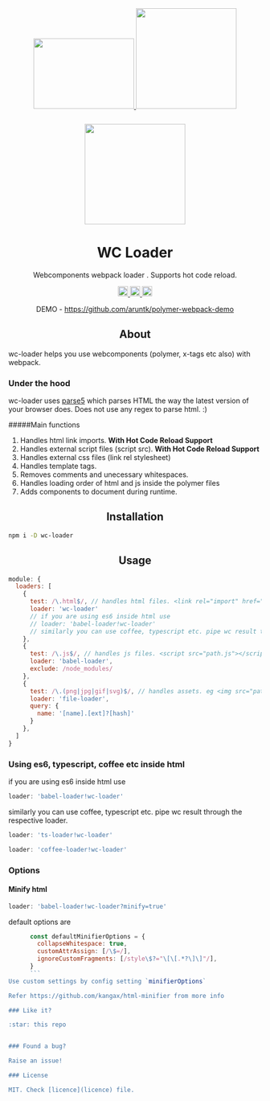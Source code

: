 <div align="center"> 
  <a href="https://www.polymer-project.org">
    <img width="200" height="140" vspace="30"
    src="https://www.polymer-project.org/images/logos/p-logo.png">
  </a>
    <a href="http://webcomponents.org/">
    <img width="200" height="200"
      src="https://raw.githubusercontent.com/webcomponents/webcomponents-icons/master/logo/logo_512x512.png">
  </a>
  <a href="https://github.com/webpack/webpack">
    <img width="200" height="200" vspace="" hspace="25"
      src="https://worldvectorlogo.com/logos/webpack.svg">
  </a>
  <h1>WC Loader</h1>
  <p>Webcomponents webpack loader . Supports hot code reload.<p>
   <a href="https://www.npmjs.com/package/wc-loader">
    <img
      src="https://img.shields.io/npm/v/wc-loader.svg" height="20">
  </a>
     <a href="https://www.npmjs.com/package/wc-loader">
    <img
      src="https://img.shields.io/npm/dt/wc-loader.svg" height="20">
  </a>
     <a href="https://gitter.im/aruntk/polymer?utm_source=badge&utm_medium=badge&utm_campaign=pr-badge&utm_content=badge">
    <img
      src="https://badges.gitter.im/aruntk/polymer.svg" height="20">
  </a>
<p> DEMO - <a href="https://github.com/aruntk/polymer-webpack-demo">https://github.com/aruntk/polymer-webpack-demo</a></p>
</div>


<h2 align="center">About</h2>

wc-loader helps you use webcomponents (polymer, x-tags etc also) with webpack.

### Under the hood

wc-loader uses [parse5](https://github.com/inikulin/parse5) which parses HTML the way the latest version of your browser does. 
Does not use any regex to parse html. :)

#####Main functions

1. Handles html link imports. **With Hot Code Reload Support**
2. Handles external script files (script src). **With Hot Code Reload Support**
3. Handles external css files (link rel stylesheet)
4. Handles template tags.
5. Removes comments and unecessary whitespaces.
5. Handles loading order of html and js inside the polymer files
4. Adds components to document during runtime.

<h2 align="center">Installation</h2>

```sh
npm i -D wc-loader
```

<h2 align="center">Usage</h2>

```js
module: {
  loaders: [
    {
      test: /\.html$/, // handles html files. <link rel="import" href="path.html"> and import 'path.html';
      loader: 'wc-loader' 
      // if you are using es6 inside html use 
      // loader: 'babel-loader!wc-loader'
      // similarly you can use coffee, typescript etc. pipe wc result through the respective loader.
    },
    {
      test: /\.js$/, // handles js files. <script src="path.js"></script> and import 'path';
      loader: 'babel-loader',
      exclude: /node_modules/
    },
    {
      test: /\.(png|jpg|gif|svg)$/, // handles assets. eg <img src="path.png">
      loader: 'file-loader',
      query: {
        name: '[name].[ext]?[hash]'
      }
    },
  ]
}
```
### Using es6, typescript, coffee etc inside html

if you are using es6 inside html use 
```js
loader: 'babel-loader!wc-loader'
```
similarly you can use coffee, typescript etc. pipe wc result through the respective loader.
```js
loader: 'ts-loader!wc-loader'
```
```js
loader: 'coffee-loader!wc-loader'
```
### Options

#### Minify html

```js
loader: 'babel-loader!wc-loader?minify=true'
```

default options are
```js
      const defaultMinifierOptions = {
        collapseWhitespace: true,
        customAttrAssign: [/\$=/],
        ignoreCustomFragments: [/style\$?="\[\[.*?\]\]"/],
      }
      ```
Use custom settings by config setting `minifierOptions`

Refer https://github.com/kangax/html-minifier from more info

### Like it?

:star: this repo


### Found a bug?

Raise an issue!

### License

MIT. Check [licence](licence) file.

